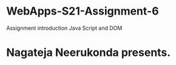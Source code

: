 # WebApps-S21-Assignment-6
Assignment introduction Java Script and DOM
<h1>Nagateja Neerukonda presents.</h2>
